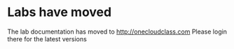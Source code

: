Labs have moved
===============

The lab documentation has moved to http://onecloudclass.com
Please login there for the latest versions
